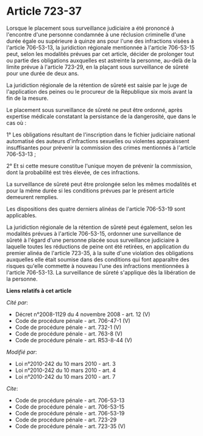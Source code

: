 # Article 723-37

Lorsque le placement sous surveillance judiciaire a été prononcé à l'encontre d'une personne condamnée à une réclusion
criminelle d'une durée égale ou supérieure à quinze ans pour l'une des infractions visées à l'article 706-53-13, la
juridiction régionale mentionnée à l'article 706-53-15 peut, selon les modalités prévues par cet article, décider de
prolonger tout ou partie des obligations auxquelles est astreinte la personne, au-delà de la limite prévue à l'article
723-29, en la plaçant sous surveillance de sûreté pour une durée de deux ans. 

La juridiction régionale de la rétention de sûreté est saisie par le juge de l'application des peines ou le procureur de la
République six mois avant la fin de la mesure. 

Le placement sous surveillance de sûreté ne peut être ordonné, après expertise médicale constatant la persistance de la
dangerosité, que dans le cas où : 

1° Les obligations résultant de l'inscription dans le fichier judiciaire national automatisé des auteurs d'infractions
sexuelles ou violentes apparaissent insuffisantes pour prévenir la commission des crimes mentionnés à l'article 706-53-13 ; 

2° Et si cette mesure constitue l'unique moyen de prévenir la commission, dont la probabilité est très élevée, de ces
infractions. 

La surveillance de sûreté peut être prolongée selon les mêmes modalités et pour la même durée si les conditions prévues par
le présent article demeurent remplies. 

Les dispositions des quatre derniers alinéas de l'article 706-53-19 sont applicables. 

La juridiction régionale de la rétention de sûreté peut également, selon les modalités prévues à l'article 706-53-15,
ordonner une surveillance de sûreté à l'égard d'une personne placée sous surveillance judiciaire à laquelle toutes les
réductions de peine ont été retirées, en application du premier alinéa de l'article 723-35, à la suite d'une violation des
obligations auxquelles elle était soumise dans des conditions qui font apparaître des risques qu'elle commette à nouveau
l'une des infractions mentionnées à l'article 706-53-13. La surveillance de sûreté s'applique dès la libération de la
personne.

**Liens relatifs à cet article**

_Cité par_:

  - Décret n°2008-1129 du 4 novembre 2008 - art. 12 (V)
  - Code de procédure pénale - art. 706-47-1 (V)
  - Code de procédure pénale - art. 732-1 (V)
  - Code de procédure pénale - art. 763-8 (V)
  - Code de procédure pénale - art. R53-8-44 (V)

_Modifié par_:

  - Loi n°2010-242 du 10 mars 2010 - art. 3
  - Loi n°2010-242 du 10 mars 2010 - art. 4
  - Loi n°2010-242 du 10 mars 2010 - art. 7

_Cite_:

  - Code de procédure pénale - art. 706-53-13
  - Code de procédure pénale - art. 706-53-15
  - Code de procédure pénale - art. 706-53-19
  - Code de procédure pénale - art. 723-29
  - Code de procédure pénale - art. 723-35 (V)
